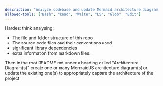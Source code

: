 ```yaml
---
description: "Analyze codebase and update Mermaid architecture diagram in README"
allowed-tools: ["Bash", "Read", "Write", "LS", "Glob", "Edit"]
---
```


Hardest think analysing:
- The file and folder structure of this repo
- The source code files and their conventions used
- significant library dependencies
- extra information from markdown files.

Then in the root README.md under a heading called "Architecture Diagram(s)"
create one or many MermaidJS architecture diagram(s) or update the existing one(s)
to appropriately capture the architecture of the project.
